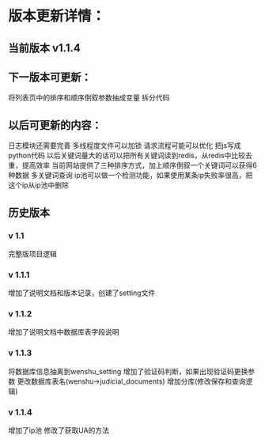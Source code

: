 # 版本更新详情：

## 当前版本 v1.1.4

## 下一版本可更新：
将列表页中的排序和顺序倒叙参数抽成变量
拆分代码

## 以后可更新的内容：
日志模块还需要完善
多线程度文件可以加锁
请求流程可能可以优化
把js写成python代码
以后关键词量大的话可以把所有关键词读到redis，从redis中比较去重，提高效率
当前网站提供了三种排序方式，加上顺序倒叙一个关键词可以获得6种数据
多关键词查询
ip池可以做一个检测功能，如果使用某条ip失败率很高，把这个ip从ip池中删除

## 历史版本
### v 1.1
完整版项目逻辑
 
### v 1.1.1
增加了说明文档和版本记录，创建了setting文件

### v 1.1.2
增加了说明文档中数据库表字段说明

### v 1.1.3
将数据库信息抽离到wenshu_setting
增加了验证码判断，如果出现验证码更换参数
更改数据库表名(wenshu->judicial_documents)
增加分库(修改保存和查询逻辑)

### v 1.1.4
增加了ip池
修改了获取UA的方法